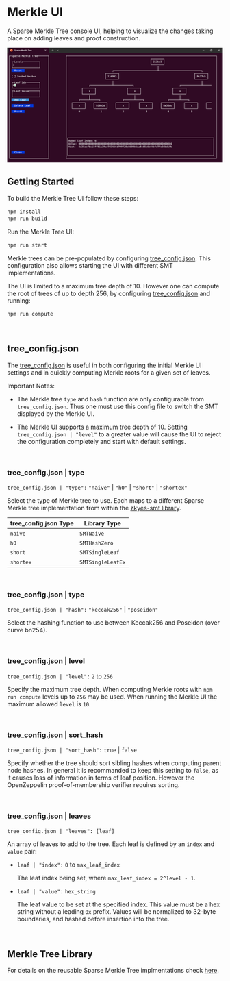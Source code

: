 # Merkle UI

A Sparse Merkle Tree console UI, helping to visualize the changes taking place on adding leaves and proof construction.

![Merkle UI](../merkle_ui.png)


## Getting Started

To build the Merkle Tree UI follow these steps:

```BASH
npm install
npm run build
```

Run the Merkle Tree UI:

```BASH
npm run start
```

Merkle trees can be pre-populated by configuring [tree_config.json](./tree_config.json). This configuration also allows starting the UI with different SMT implementations.

The UI is limited to a maximum tree depth of 10. However one can compute the root of trees of up to depth 256, by configuring [tree_config.json](./tree_config.json) and running:

```BASH
npm run compute
```

<BR />

## tree_config.json

The [tree_config.json](./tree_config.json) is useful in both configuring the initial Merkle UI settings and in quickly computing Merkle roots for a given set of leaves. 

Important Notes:
* The Merkle tree `type` and `hash` function are only configurable from `tree_config.json`. Thus one must use this config file to switch the SMT displayed by the Merkle UI.

* The Merkle UI supports a maximum tree depth of 10. Setting `tree_config.json | "level"` to a greater value will cause the UI to reject the configuration completely and start with default settings.

<BR />

### tree_config.json | type

`tree_config.json | "type":` `"naive"` | `"h0"` | `"short"` | `"shortex"`

Select the type of Merkle tree to use. Each maps to a different Sparse Merkle tree implementation from within the [zkyes-smt library](../merkle/README.md).

|tree_config.json Type       | Library Type      |
|----------------------------|-------------------|
|`naive`                     | `SMTNaive`        |
|`h0`                        | `SMTHashZero`     |
|`short`                     | `SMTSingleLeaf`   |
|`shortex`                   | `SMTSingleLeafEx` |


<BR />

### tree_config.json | type

`tree_config.json | "hash":` `"keccak256"` | `"poseidon"`

Select the hashing function to use between Keccak256 and Poseidon (over curve bn254).

<BR />

### tree_config.json | level

`tree_config.json | "level":` `2` to `256`

Specify the maximum tree depth. When computing Merkle roots with `npm run compute` levels up to `256` may be used. When running the Merkle UI the maximum allowed `level` is `10`.

<BR />

### tree_config.json | sort_hash

`tree_config.json | "sort_hash":` `true` | `false`

Specify whether the tree should sort sibling hashes when computing parent node hashes. In general it is recommanded to keep this setting to `false`, as it causes loss of information in terms of leaf position. However the OpenZeppelin proof-of-membership verifier requires sorting.

<BR />

### tree_config.json | leaves


`tree_config.json | "leaves": [leaf]` 

An array of leaves to add to the tree. Each leaf is defined by an `index` and `value` pair:

* `leaf | "index":` `0` to `max_leaf_index`

    The leaf index being set, where `max_leaf_index = 2^level - 1`.

* `leaf | "value":` `hex_string`

    The leaf value to be set at the specified index. This value must be a hex string without a leading `0x` prefix. Values will be normalized to 32-byte boundaries, and hashed before insertion into the tree. 


<BR />

## Merkle Tree Library

For details on the reusable Sparse Merkle Tree implmentations check [here](../merkle/README.md).